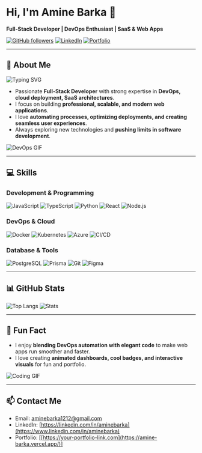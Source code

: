 # Hi, I'm Amine Barka 👋

**Full-Stack Developer | DevOps Enthusiast | SaaS & Web Apps**

[![GitHub followers](https://img.shields.io/github/followers/aminebarka?style=social)](https://github.com/aminebarka)
[![LinkedIn](https://img.shields.io/badge/LinkedIn-0A66C2?style=flat&logo=linkedin&logoColor=white)](https://www.linkedin.com/in/aminebarka)
[![Portfolio](https://img.shields.io/badge/Portfolio-FF4081?style=flat&logo=about.me&logoColor=white)](https://your-portfolio-link.com)

---

## 🚀 About Me
![Typing SVG](https://readme-typing-svg.herokuapp.com?lines=Full-Stack+Developer;DevOps+Enthusiast;Always+Learning&font=Fira+Code&size=24&pause=1000&color=00FF00)

- Passionate **Full-Stack Developer** with strong expertise in **DevOps, cloud deployment, SaaS architectures**.  
- I focus on building **professional, scalable, and modern web applications**.  
- I love **automating processes, optimizing deployments, and creating seamless user experiences**.  
- Always exploring new technologies and **pushing limits in software development**.

![DevOps GIF](https://media.giphy.com/media/xT9IgG50Fb7Mi0prBC/giphy.gif)

---

## 💻 Skills

### Development & Programming
![JavaScript](https://img.shields.io/badge/JavaScript-F7DF1E?style=flat&logo=javascript&logoColor=black)
![TypeScript](https://img.shields.io/badge/TypeScript-3178C6?style=flat&logo=typescript&logoColor=white)
![Python](https://img.shields.io/badge/Python-3776AB?style=flat&logo=python&logoColor=white)
![React](https://img.shields.io/badge/React-61DAFB?style=flat&logo=react&logoColor=black)
![Node.js](https://img.shields.io/badge/Node.js-339933?style=flat&logo=node.js&logoColor=white)

### DevOps & Cloud
![Docker](https://img.shields.io/badge/Docker-2496ED?style=flat&logo=docker&logoColor=white)
![Kubernetes](https://img.shields.io/badge/Kubernetes-326CE5?style=flat&logo=kubernetes&logoColor=white)
![Azure](https://img.shields.io/badge/Azure-0089D6?style=flat&logo=microsoft-azure&logoColor=white)
![CI/CD](https://img.shields.io/badge/CI/CD-F05032?style=flat&logo=github&logoColor=white)

### Database & Tools
![PostgreSQL](https://img.shields.io/badge/PostgreSQL-336791?style=flat&logo=postgresql&logoColor=white)
![Prisma](https://img.shields.io/badge/Prisma-2D3748?style=flat&logo=prisma&logoColor=white)
![Git](https://img.shields.io/badge/Git-F05032?style=flat&logo=git&logoColor=white)
![Figma](https://img.shields.io/badge/Figma-F24E1E?style=flat&logo=figma&logoColor=white)

---

## 📊 GitHub Stats
![Top Langs](https://github-readme-stats.vercel.app/api/top-langs/?username=aminebarka&layout=compact&theme=radical)
![Stats](https://github-readme-stats.vercel.app/api?username=aminebarka&show_icons=true&theme=radical&count_private=true)

---

## 🌟 Fun Fact
- I enjoy **blending DevOps automation with elegant code** to make web apps run smoother and faster.  
- I love creating **animated dashboards, cool badges, and interactive visuals** for fun and portfolio.  

![Coding GIF](https://media.giphy.com/media/3o7TKtnuHOHHUjR38Y/giphy.gif)

---

## 📫 Contact Me
- Email: [aminebarka1212@gmail.com](mailto:aminebarka1212@gmail.com)  
- LinkedIn: [https://linkedin.com/in/aminebarka](https://www.linkedin.com/in/aminebarka)  
- Portfolio: [[https://your-portfolio-link.com](https://amine-barka.vercel.app/)]
